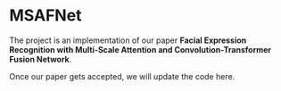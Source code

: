 # MSAFNet

The project is an implementation of our paper **Facial Expression Recognition with Multi-Scale Attention and Convolution-Transformer Fusion Network**.

Once our paper gets accepted, we will update the code here.
